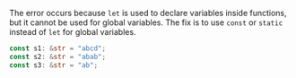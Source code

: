 The error occurs because `let` is used to declare variables inside functions, but it cannot be used for global variables. The fix is to use `const` or `static` instead of `let` for global variables.

```rs
const s1: &str = "abcd";
const s2: &str = "abab";
const s3: &str = "ab";
```
